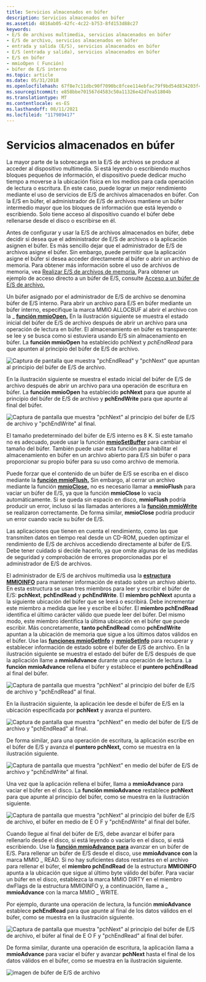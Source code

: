 ```yaml
---
title: Servicios almacenados en búfer
description: Servicios almacenados en búfer
ms.assetid: 4816ab05-42fc-4c22-b753-8fd153d88c27
keywords:
- E/S de archivos multimedia, servicios almacenados en búfer
- E/S de archivo, servicios almacenados en búfer
- entrada y salida (E/S), servicios almacenados en búfer
- E/S (entrada y salida), servicios almacenados en búfer
- E/S en búfer
- mmioOpen ( Función)
- búfer de E/S interno
ms.topic: article
ms.date: 05/31/2018
ms.openlocfilehash: 67f8e7c11dbc90f7090bc8fcee114ebfac79f9bd54d834203f4b8e7bf893f591
ms.sourcegitcommit: e858bbe701567d4583c50a11326e42d7ea51804b
ms.translationtype: MT
ms.contentlocale: es-ES
ms.lasthandoff: 08/11/2021
ms.locfileid: "117989417"
---
```

# <a name="buffered-services"></a>Servicios almacenados en búfer

La mayor parte de la sobrecarga en la E/S de archivos se produce al acceder al dispositivo multimedia. Si está leyendo o escribiendo muchos bloques pequeños de información, el dispositivo puede dedicar mucho tiempo a moverse a la ubicación física en los medios para cada operación de lectura o escritura. En este caso, puede lograr un mejor rendimiento mediante el uso de servicios de E/S de archivos almacenados en búfer. Con la E/S en búfer, el administrador de E/S de archivos mantiene un búfer intermedio mayor que los bloques de información que está leyendo o escribiendo. Solo tiene acceso al dispositivo cuando el búfer debe rellenarse desde el disco o escribirse en él.

Antes de configurar y usar la E/S de archivos almacenados en búfer, debe decidir si desea que el administrador de E/S de archivos o la aplicación asignen el búfer. Es más sencillo dejar que el administrador de E/S de archivos asigne el búfer. Sin embargo, puede permitir que la aplicación asigne el búfer si desea acceder directamente al búfer o abrir un archivo de memoria. Para obtener más información sobre el uso de archivos de memoria, vea [Realizar E/S de archivos de memoria.](performing-memory-file-i-o.md) Para obtener un ejemplo de acceso directo a un búfer de E/S, consulte [Acceso a un búfer de E/S de archivo.](accessing-a-file-i-o-buffer.md)

Un búfer asignado por el administrador de E/S de archivo se denomina búfer de E/S interno. Para abrir un archivo para E/S en búfer mediante un búfer interno, especifique la marca MMIO ALLOCBUF al abrir el archivo con la \_ [**función mmioOpen.**](/windows/win32/api/mmiscapi/nf-mmiscapi-mmioopen) En la ilustración siguiente se muestra el estado inicial del búfer de E/S de archivo después de abrir un archivo para una operación de lectura en búfer. El almacenamiento en búfer es transparente: se lee y se busca como si estuviera usando E/S sin almacenamiento en búfer. La **función mmioOpen** ha establecido pchNext y *pchEndRead* para que apunten al principio del búfer de E/S de archivo.

![Captura de pantalla que muestra "pchEndRead" y "pchNext" que apuntan al principio del búfer de E/S de archivo.](images/mmio7.gif)

En la ilustración siguiente se muestra el estado inicial del búfer de E/S de archivo después de abrir un archivo para una operación de escritura en búfer. La **función mmioOpen** ha establecido **pchNext** para que apunte al principio del búfer de E/S de archivo y **pchEndWrite** para que apunte al final del búfer.

![Captura de pantalla que muestra "pchNext" al principio del búfer de E/S de archivo y "pchEndWrite" al final.](images/mmio11.gif)

El tamaño predeterminado del búfer de E/S interno es 8 K. Si este tamaño no es adecuado, puede usar la función [**mmioSetBuffer**](/windows/win32/api/mmiscapi/nf-mmiscapi-mmiosetbuffer) para cambiar el tamaño del búfer. También puede usar esta función para habilitar el almacenamiento en búfer en un archivo abierto para E/S sin búfer o para proporcionar su propio búfer para su uso como archivo de memoria.

Puede forzar que el contenido de un búfer de E/S se escriba en el disco mediante la [**función mmioFlush.**](/windows/win32/api/mmiscapi/nf-mmiscapi-mmioflush) Sin embargo, al cerrar un archivo mediante la función [**mmioClose,**](/windows/win32/api/mmiscapi/nf-mmiscapi-mmioclose) no es necesario llamar a **mmioFlush** para vaciar un búfer de E/S, ya que la función **mmioClose** lo vacía automáticamente. Si se queda sin espacio en disco, **mmioFlush** podría producir un error, incluso si las llamadas anteriores a la [**función mmioWrite**](/windows/win32/api/mmiscapi/nf-mmiscapi-mmiowrite) se realizaron correctamente. De forma similar, **mmioClose** podría producir un error cuando vacíe su búfer de E/S.

Las aplicaciones que tienen en cuenta el rendimiento, como las que transmiten datos en tiempo real desde un CD-ROM, pueden optimizar el rendimiento de E/S de archivos accediendo directamente al búfer de E/S. Debe tener cuidado si decide hacerlo, ya que omite algunas de las medidas de seguridad y comprobación de errores proporcionadas por el administrador de E/S de archivos.

El administrador de E/S de archivos multimedia usa la [**estructura MMIOINFO**](/previous-versions//dd757322(v=vs.85)) para mantener información de estado sobre un archivo abierto. En esta estructura se usan tres miembros para leer y escribir el búfer de E/S: **pchNext**, **pchEndRead** y **pchEndWrite**. El **miembro pchNext** apunta a la siguiente ubicación del búfer que se leerá o escribirá. Debe incrementar este miembro a medida que lee y escribe el búfer. El **miembro pchEndRead** identifica el último carácter válido que puede leer del búfer. Del mismo modo, este miembro identifica la última ubicación en el búfer que puede escribir. Más concretamente, **tanto pchEndRead** como **pchEndWrite** apuntan a la ubicación de memoria que sigue a los últimos datos válidos en el búfer. Use las [**funciones mmioGetInfo**](/windows/win32/api/mmiscapi/nf-mmiscapi-mmiogetinfo) y [**mmioSetInfo**](/windows/win32/api/mmiscapi/nf-mmiscapi-mmiosetinfo) para recuperar y establecer información de estado sobre el búfer de E/S de archivo. En la ilustración siguiente se muestra el estado del búfer de E/S después de que la aplicación llame a **mmioAdvance** durante una operación de lectura. La **función mmioAdvance** rellena el búfer y establece el **puntero pchEndRead** al final del búfer.

![Captura de pantalla que muestra "pchNext" al principio del búfer de E/S de archivo y "pchEndRead" al final.](images/mmio8.gif)

En la ilustración siguiente, la aplicación lee desde el búfer de E/S en la ubicación especificada por **pchNext** y avanza el puntero.

![Captura de pantalla que muestra "pchNext" en medio del búfer de E/S de archivo y "pchEndRead" al final.](images/mmio9.gif)

De forma similar, para una operación de escritura, la aplicación escribe en el búfer de E/S y avanza el **puntero pchNext,** como se muestra en la ilustración siguiente.

![Captura de pantalla que muestra "pchNext" en medio del búfer de E/S de archivo y "pchEndWrite" al final.](images/mmio12.gif)

Una vez que la aplicación rellena el búfer, llama a **mmioAdvance** para vaciar el búfer en el disco. La **función mmioAdvance** restablece **pchNext** para que apunte al principio del búfer, como se muestra en la ilustración siguiente.

![Captura de pantalla que muestra "pchNext" al principio del búfer de E/S de archivo, el búfer en medio de E O F y "pchEndWrite" al final del búfer.](images/mmio13.gif)

Cuando llegue al final del búfer de E/S, debe avanzar el búfer para rellenarlo desde el disco, si está leyendo o vaciarlo en el disco, si está escribiendo. Use la [**función mmioAdvance para**](/windows/win32/api/mmiscapi/nf-mmiscapi-mmioadvance) avanzar en un búfer de E/S. Para rellenar un búfer de E/S desde el disco, use **mmioAdvance con** la marca MMIO \_ READ. Si no hay suficientes datos restantes en el archivo para rellenar el búfer, el **miembro pchEndRead** de la estructura **MMIOINFO** apunta a la ubicación que sigue al último byte válido del búfer. Para vaciar un búfer en el disco, establezca la marca MMIO DIRTY en el miembro dwFlags de la estructura MMIOINFO y, a continuación, llame a \_ **mmioAdvance** con la marca MMIO   \_ WRITE.

Por ejemplo, durante una operación de lectura, la función **mmioAdvance** establece **pchEndRead** para que apunte al final de los datos válidos en el búfer, como se muestra en la ilustración siguiente.

![Captura de pantalla que muestra "pchNext" al principio del búfer de E/S de archivo, el búfer al final de E O F y "pchEndRead" al final del búfer.](images/mmio10.gif)

De forma similar, durante una operación de escritura, la aplicación llama a **mmioAdvance** para vaciar el búfer y avanzar **pchNext** hasta el final de los datos válidos en el búfer, como se muestra en la ilustración siguiente.

![imagen de búfer de E/S de archivo](images/mmio14.gif)

 

 